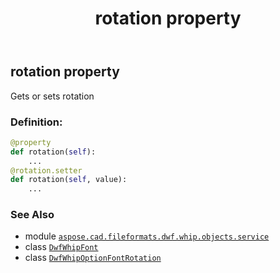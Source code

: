 ﻿---
title: rotation property
second_title: Aspose.CAD for Python via .NET API References
description: 
type: docs
weight: 110
url: /aspose.cad.fileformats.dwf.whip.objects.service/dwfwhipfont/rotation/
is_root: false
---

## rotation property


Gets or sets rotation
### Definition:
```python
@property
def rotation(self):
    ...
@rotation.setter
def rotation(self, value):
    ...
```

### See Also
* module [`aspose.cad.fileformats.dwf.whip.objects.service`](../../)
* class [`DwfWhipFont`](/cad/python-net/aspose.cad.fileformats.dwf.whip.objects.service/dwfwhipfont)
* class [`DwfWhipOptionFontRotation`](/cad/python-net/aspose.cad.fileformats.dwf.whip.objects.service.font/dwfwhipoptionfontrotation)
